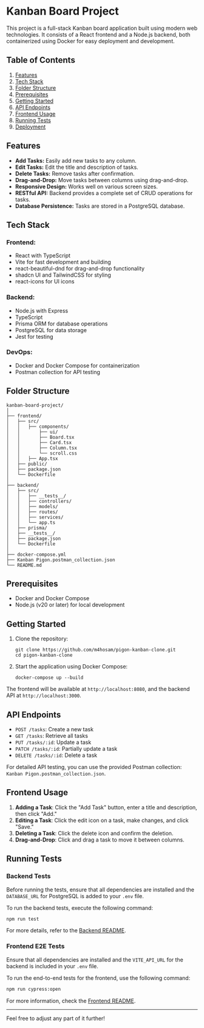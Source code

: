 # Kanban Board Project

This project is a full-stack Kanban board application built using modern web technologies. It consists of a React frontend and a Node.js backend, both containerized using Docker for easy deployment and development.

## Table of Contents

1. [Features](#features)
2. [Tech Stack](#tech-stack)
3. [Folder Structure](#folder-structure)
4. [Prerequisites](#prerequisites)
5. [Getting Started](#getting-started)
6. [API Endpoints](#api-endpoints)
7. [Frontend Usage](#frontend-usage)
8. [Running Tests](#running-tests)
9. [Deployment](#deployment)

## Features

- **Add Tasks:** Easily add new tasks to any column.
- **Edit Tasks:** Edit the title and description of tasks.
- **Delete Tasks:** Remove tasks after confirmation.
- **Drag-and-Drop:** Move tasks between columns using drag-and-drop.
- **Responsive Design:** Works well on various screen sizes.
- **RESTful API:** Backend provides a complete set of CRUD operations for tasks.
- **Database Persistence:** Tasks are stored in a PostgreSQL database.

## Tech Stack

### Frontend:

- React with TypeScript
- Vite for fast development and building
- react-beautiful-dnd for drag-and-drop functionality
- shadcn UI and TailwindCSS for styling
- react-icons for UI icons

### Backend:

- Node.js with Express
- TypeScript
- Prisma ORM for database operations
- PostgreSQL for data storage
- Jest for testing

### DevOps:

- Docker and Docker Compose for containerization
- Postman collection for API testing

## Folder Structure

```
kanban-board-project/
│
├── frontend/
│   ├── src/
│   │   ├── components/
│   │       ├── ui/
│   │       ├── Board.tsx
│   │       ├── Card.tsx
│   │       ├── Column.tsx
│   │       └── scroll.css
│   │   ├── App.tsx
│   ├── public/
│   ├── package.json
│   └── Dockerfile
│
├── backend/
│   ├── src/
│   │   ├── __tests__/
│   │   ├── controllers/
│   │   ├── models/
│   │   ├── routes/
│   │   ├── services/
│   │   └── app.ts
│   ├── prisma/
│   ├── __tests__/
│   ├── package.json
│   └── Dockerfile
│
├── docker-compose.yml
├── Kanban Pigon.postman_collection.json
└── README.md
```

## Prerequisites

- Docker and Docker Compose
- Node.js (v20 or later) for local development

## Getting Started

1. Clone the repository:

   ```
   git clone https://github.com/m4hosam/pigon-kanban-clone.git
   cd pigon-kanban-clone
   ```

2. Start the application using Docker Compose:

   ```
   docker-compose up --build
   ```

The frontend will be available at `http://localhost:8080`, and the backend API at `http://localhost:3000`.

## API Endpoints

- `POST /tasks`: Create a new task
- `GET /tasks`: Retrieve all tasks
- `PUT /tasks/:id`: Update a task
- `PATCH /tasks/:id`: Partially update a task
- `DELETE /tasks/:id`: Delete a task

For detailed API testing, you can use the provided Postman collection: `Kanban Pigon.postman_collection.json`.

## Frontend Usage

1. **Adding a Task**: Click the "Add Task" button, enter a title and description, then click "Add."
2. **Editing a Task**: Click the edit icon on a task, make changes, and click "Save."
3. **Deleting a Task**: Click the delete icon and confirm the deletion.
4. **Drag-and-Drop**: Click and drag a task to move it between columns.

## Running Tests

### Backend Tests

Before running the tests, ensure that all dependencies are installed and the `DATABASE_URL` for PostgreSQL is added to your `.env` file.

To run the backend tests, execute the following command:

```bash
npm run test
```

For more details, refer to the [Backend README](backend/README.md).

### Frontend E2E Tests

Ensure that all dependencies are installed and the `VITE_API_URL` for the backend is included in your `.env` file.

To run the end-to-end tests for the frontend, use the following command:

```bash
npm run cypress:open
```

For more information, check the [Frontend README](frontend/README.md).

---

Feel free to adjust any part of it further!
